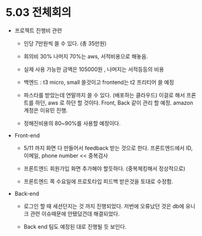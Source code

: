 # 5.03 전체회의

- 프로젝트 진행비 관련

  - 인당 7만원씩 쓸 수 있다. (총 35만원)
  - 회의비 30% 나머지 70%는 aws, 서적비용으로 해놓음.
  - 실제 사용 가능한 금액은 105000원 , 나머지는 서적등등의 비용
  - 백엔드 : t3 micro, small 쓸것이고 frontend는 t2 프리티어 쓸 예정
  - 파스타를 받았는데 연말까지 쓸 수 있다. (배포하는 클라우드)
    이걸로 해서 프론트를 하던, aws 로 하던 할 것이다.
    Front, Back 같이 관리 할 예정. amazon 계정은 이유민 진행.

  - 정해진비용의 80~90%를 사용할 예정이다.

- Front-end

  - 5/11 까지 화면 다 만들어서 feedback 받는 것으로 한다.
    프론트엔드에서 ID, 이메일, phone number << 중복검사

  - 프론트엔드 회원가입 화면 추가해야 할듯하다. (중복체킹해서 정상적으로)

  - 프론트엔드 쪽 수요일에 프로토타입 피드백 받은것을 토대로 수정함.

- Back-end

  - 로그인 할 때 세션던지는 것 까지 진행되었다.
    저번에 오류났던 것은 db에 유니크 관련 이슈때문에 안됐덨건데 해결되었다.

  - Back end 팀도 예정된 대로 진행될 듯 보인다.
